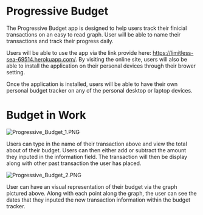 # Progressive Budget

The Progressive Budget app is designed to help users track their finicial transactions on an easy to read graph. User will be able to name their transactions and track their progress daily. 

Users will be able to use the app via the link provide here: https://limitless-sea-69514.herokuapp.com/. By visiting the online site, users will also be able to install the application on their personal devices through their brower setting.

Once the application is installed, users will be able to have their own personal budget tracker on any of the personal desktop or laptop devices.

# Budget in Work

![Progressive_Budget_1.PNG](.images/Progressive_Budget_1.PNG)

Users can type in the name of their transaction above and view the total about of their budget. Users can then either add or subtract the amount they inputed in the information field. The transaction will then be display along with other past transaction the user has placed.

![Progressive_Budget_2.PNG](.images/Progressive_Budget_2.PNG)

User can have an visual representation of their budget via the graph pictured above. Along with each point along the graph, the user can see the dates that they inputed the new transaction information within the budget tracker.
